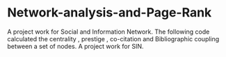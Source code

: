 # Network-analysis-and-Page-Rank
A project work for Social and Information Network.
The following code calculated the centrality , prestige , co-citation and Bibliographic coupling between a set of nodes. A project work for SIN.

